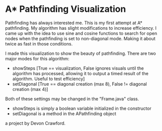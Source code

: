 # A* Pathfinding Visualization

Pathfinding has always interested me. This is my first attempt at A* pathfinding. My algorithm has slight modifications to increase efficiency. I came up with the idea to use sine and cosine functions to search for open nodes when the pathfinding is
set to non-diagonal mode. Making it about twice as fast in those conditions.

I made this visualization to show the beauty of pathfinding. There are two major modes for this algorithm: 
  - showSteps [True == visualization, False ignores visuals until the algorithm has processed,
     allowing it to output a timed result of the algorithm. Useful to test efficiency]
  - setDiagonal [True == diagonal creation (max 8), False != diagonal creation (max 4)]
  
Both of these settings may be changed in the "Frame.java" class. 
  - showSteps is simply a boolean variable initialized in the constructor
  - setDiagonal is a method in the APathfinding object
   
  a project by Devon Crawford.
